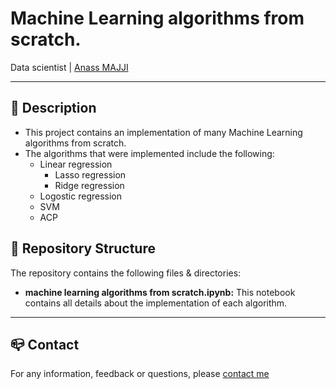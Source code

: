 # Machine Learning algorithms from scratch.
Data scientist | [Anass MAJJI](https://www.linkedin.com/in/anass-majji-729773157/)
***

## :monocle_face: Description
- This project contains an implementation of many Machine Learning algorithms from scratch. </br>
- The algorithms that were implemented include the following:
	- Linear regression
		- Lasso regression
		- Ridge regression
	- Logostic regression
	- SVM 
	- ACP

	
 

## :rocket: Repository Structure
The repository contains the following files & directories:
- **machine learning algorithms from scratch.ipynb:** This notebook contains all details about the implementation of each algorithm.
 





---
## :mailbox_closed: Contact
For any information, feedback or questions, please [contact me][anass-email]





[anass-email]: mailto:anassmajji34@gmail.com
